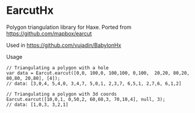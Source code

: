 # EarcutHx
Polygon triangulation library for Haxe. Ported from https://github.com/mapbox/earcut

Used in https://github.com/vujadin/BabylonHx

Usage
```
// Triangulating a polygon with a hole
var data = Earcut.earcut([0,0, 100,0, 100,100, 0,100,  20,20, 80,20, 80,80, 20,80], [4]);
// data: [3,0,4, 5,4,0, 3,4,7, 5,0,1, 2,3,7, 6,5,1, 2,7,6, 6,1,2]

// Triangulating a polygon with 3d coords
Earcut.earcut([10,0,1, 0,50,2, 60,60,3, 70,10,4], null, 3);
// data: [1,0,3, 3,2,1]
```
